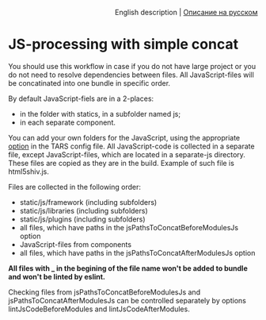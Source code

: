 <p align="right">
English description | <a href="../ru/js-concat-processing.md">Описание на русском</a>
</p>

# JS-processing with simple concat

You should use this workflow in case if you do not have large project or you do not need to resolve dependencies between files. All JavaScript-files will be concatinated into one bundle in specific order.

By default JavaScript-fiels are in a 2-places:

* in the folder with statics, in a subfolder named js;
* in each separate component.

You can add your own folders for the JavaScript, using the appropriate [option](options.md#jspathstoconcatbeforemodulesjs-%D0%B8-jspathstoconcataftermodulesjs) in the TARS config file.
All JavaScript-code is collected in a separate file, except JavaScript-files, which are located in a separate-js directory. These files are copied as they are in the build. Example of such file is html5shiv.js.

Files are collected in the following order:

* static/js/framework (including subfolders)
* static/js/libraries (including subfolders)
* static/js/plugins (including subfolders)
* all files, which have paths in the jsPathsToConcatBeforeModulesJs option
* JavaScript-files from components
* all files, which have paths in the jsPathsToConcatAfterModulesJs option

**All files with _ in the begining of the file name won't be added to bundle and won't be linted by eslint.**

Checking files from jsPathsToConcatBeforeModulesJs and jsPathsToConcatAfterModulesJs can be controlled separately by options lintJsCodeBeforeModules and lintJsCodeAfterModules.
